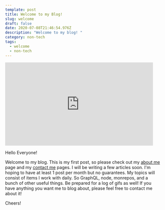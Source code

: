 ```yaml
---
template: post
title: Welcome to my Blog!
slug: welcome
draft: false
date: 2020-07-08T21:46:54.976Z
description: "Welcome to my blog! "
category: non-tech
tags:
  - welcome
  - non-tech
---
```

<iframe src="https://giphy.com/embed/8qr5b7fs7JqxrvEOzH" width="480" height="270" frameBorder="0" class="giphy-embed" allowFullScreen></iframe><p><a href="https://giphy.com/gifs/8qr5b7fs7JqxrvEOzH"></a></p>

Hello Everyone!

Welcome to my blog. This is my first post, so please check out my [about me](https://kyleschrade-blog.netlify.app/pages/about) page and my [contact me](https://kyleschrade-blog.netlify.app/pages/contacts) pages. I will be writing a few articles soon. I'm hoping to have at least 1 post per month but no guarantees. My topics will consist of items I work with daily. So GraphQL, node, monrepos, and a bunch of other useful things. Be prepared for a log of gifs as well! If you have anything you want me to blog about, please feel free to contact me about it!

Cheers!

<!--EndFragment-->